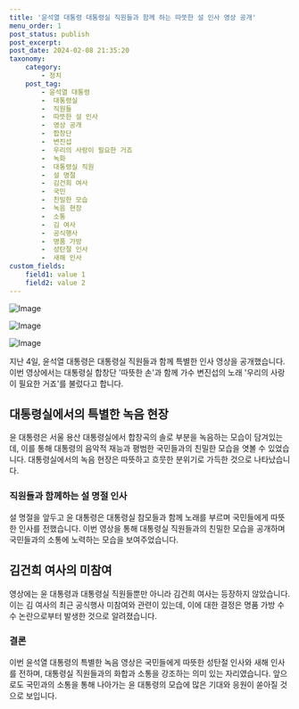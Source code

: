 ```yaml
---
title: '윤석열 대통령 대통령실 직원들과 함께 하는 따뜻한 설 인사 영상 공개'
menu_order: 1
post_status: publish
post_excerpt: 
post_date: 2024-02-08 21:35:20
taxonomy:
    category:
        - 정치
    post_tag:
        - 윤석열 대통령
        -  대통령실
        -  직원들
        -  따뜻한 설 인사
        -  영상 공개
        -  합창단
        -  변진섭
        -  우리의 사랑이 필요한 거죠
        -  녹화
        -  대통령실 직원
        -  설 명절
        -  김건희 여사
        -  국민
        -  친밀한 모습
        -  녹음 현장
        -  소통
        -  김 여사
        -  공식행사
        -  명품 가방
        -  성탄절 인사
        -  새해 인사
custom_fields:
    field1: value 1
    field2: value 2
---
```


![Image](https://imgnews.pstatic.net/image/028/2024/02/08/0002676391_001_20240208182101073.jpg?type=w647)

![Image](https://imgnews.pstatic.net/image/028/2024/02/08/0002676391_002_20240208182101104.jpg?type=w647)

![Image](https://imgnews.pstatic.net/image/028/2024/02/08/0002676391_003_20240208182101130.jpg?type=w647)

지난 4일, 윤석열 대통령은 대통령실 직원들과 함께 특별한 인사 영상을 공개했습니다. 이번 영상에서는 대통령실 합창단 '따뜻한 손'과 함께 가수 변진섭의 노래 '우리의 사랑이 필요한 거죠'를 불렀다고 합니다.
## 대통령실에서의 특별한 녹음 현장
윤 대통령은 서울 용산 대통령실에서 합창곡의 솔로 부분을 녹음하는 모습이 담겨있는데, 이를 통해 대통령의 음악적 재능과 평범한 국민들과의 친밀한 모습을 엿볼 수 있었습니다. 대통령실에서의 녹음 현장은 따뜻하고 흐뭇한 분위기로 가득한 것으로 나타났습니다.
### 직원들과 함께하는 설 명절 인사
설 명절을 앞두고 윤 대통령은 대통령실 참모들과 함께 노래를 부르며 국민들에게 따뜻한 인사를 전했습니다. 이번 영상을 통해 대통령실 직원들과의 친밀한 모습을 공개하며 국민들과의 소통에 노력하는 모습을 보여주었습니다.
## 김건희 여사의 미참여
영상에는 윤 대통령과 대통령실 직원들뿐만 아니라 김건희 여사는 등장하지 않았습니다. 이는 김 여사의 최근 공식행사 미참여와 관련이 있는데, 이에 대한 결정은 명품 가방 수수 논란으로부터 발생한 것으로 알려졌습니다.
### 결론
이번 윤석열 대통령의 특별한 녹음 영상은 국민들에게 따뜻한 성탄절 인사와 새해 인사를 전하며, 대통령실 직원들과의 화합과 소통을 강조하는 의미 있는 자리였습니다. 앞으로도 국민과의 소통을 통해 나아가는 윤 대통령의 모습에 많은 기대와 응원이 쏟아질 것으로 보입니다.
